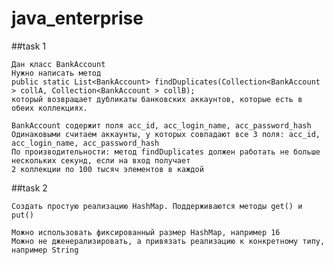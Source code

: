 # java_enterprise

##task 1

    Дан класс BankAccount
    Нужно написать метод
    public static List<BankAccount> findDuplicates(Collection<BankAccount > collA, Collection<BankAccount > collB);
    который возвращает дубликаты банковских аккаунтов, которые есть в обеих коллекциях.

    BankAccount содержит поля acc_id, acc_login_name, acc_password_hash
    Одинаковыми считаем аккаунты, у которых совпадают все 3 поля: acc_id, acc_login_name, acc_password_hash
    По производительности: метод findDuplicates должен работать не больше нескольких секунд, если на вход получает
    2 коллекции по 100 тысяч элементов в каждой

##task 2

    Создать простую реализацию HashMap. Поддерживаются методы get() и put()
    ﻿
    Можно использовать фиксированный размер HashMap, например 16
    Можно не дженерализировать, а привязать реализацию к конкретному типу, например String